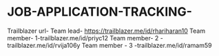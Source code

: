 # JOB-APPLICATION-TRACKING-

Trailblazer url-
Team lead- https://trailblazer.me/id/rhariharan10
Team member- 1-trailblazer.me/id/priyc12
Team member- 2 -trailblazer.me/id/rvija106y
Team member - 3 -trailblazer.me/id/ramam59
